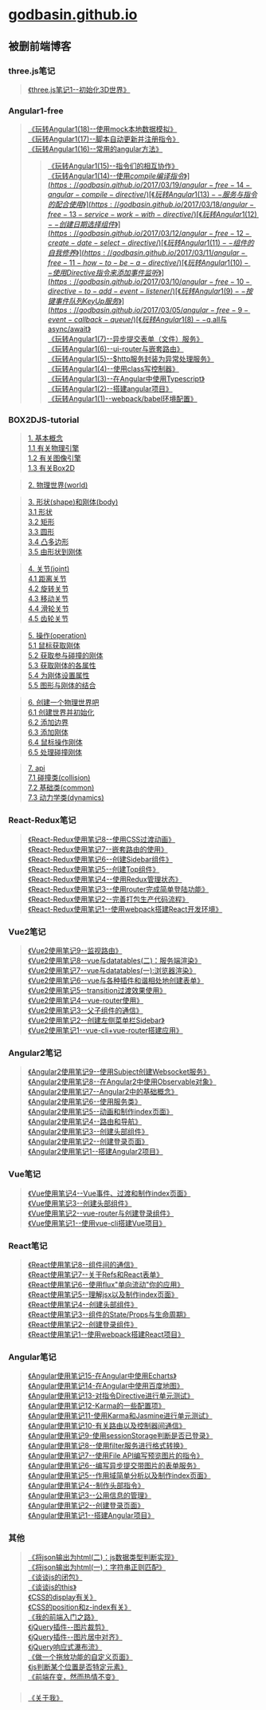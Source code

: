 # [godbasin.github.io](https://godbasin.github.io)   
被删前端博客   
---      
### three.js笔记    
> [《three.js笔记1--初始化3D世界》](https://godbasin.github.io/2017/04/13/three-notes-1-init-3d-world/)     
> 
### Angular1-free    
> [《玩转Angular1(18)--使用mock本地数据模拟》](https://godbasin.github.io/2017/04/03/angular-free-18-use-angular-mock/)     
> [《玩转Angular1(17)--脚本自动更新并注册指令》](https://godbasin.github.io/2017/03/31/angular-free-17-auto-generate-and-inject-directive/)     
> [《玩转Angular1(16)--常用的angular方法》](https://godbasin.github.io/2017/03/25/angular-free-16-common-angular-function/)     
> > [《玩转Angular1(15)--指令们的相互协作》](https://godbasin.github.io/2017/03/24/angular-free-15-cooperation-between-directives/)     
> [《玩转Angular1(14)--使用$compile编译指令》](https://godbasin.github.io/2017/03/19/angular-free-14-angular-compile-directive/)     
> [《玩转Angular1(13)--服务与指令的配合使用》](https://godbasin.github.io/2017/03/18/angular-free-13-service-work-with-directive/)     
> [《玩转Angular1(12)--创建日期选择组件》](https://godbasin.github.io/2017/03/12/angular-free-12-create-date-select-directive/)     
> [《玩转Angular1(11)--组件的自我修养》](https://godbasin.github.io/2017/03/11/angular-free-11-how-to-be-a-directive/)     
> [《玩转Angular1(10)--使用Directive指令来添加事件监听》](https://godbasin.github.io/2017/03/10/angular-free-10-directive-to-add-event-listener/)     
> [《玩转Angular1(9)--按键事件队列KeyUp服务》](https://godbasin.github.io/2017/03/05/angular-free-9-event-callback-queue/)     
> [《玩转Angular1(8)--$q.all与async/await》](https://godbasin.github.io/2017/03/04/angular-free-8-q-service-and-async-await/)   
> [《玩转Angular1(7)--异步提交表单（文件）服务》](https://godbasin.github.io/2017/02/26/angular-free-7-async-form-submit/)   
> [《玩转Angular1(6)--ui-router与嵌套路由》](https://godbasin.github.io/2017/02/25/angular-free-6-ui-router-in-angular/)   
> [《玩转Angular1(5)--$http服务封装为异常处理服务》](https://godbasin.github.io/2017/02/24/angular-free-5-http-error-code-handle/)  
> [《玩转Angular1(4)--使用class写控制器》](https://godbasin.github.io/2017/02/19/angular-free-4-create-controller-with-class/)  
> [《玩转Angular1(3)--在Angular中使用Typescript》](https://godbasin.github.io/2017/02/12/angular-free-3-typescript-in-angular/)  
> [《玩转Angular1(2)--搭建angular项目》](https://godbasin.github.io/2017/02/11/angular-free-2-create-an-angular-project/)  
> [《玩转Angular1(1)--webpack/babel环境配置》](https://godbasin.github.io/2017/02/05/angular-free-1-webpack-and-babel-config/)  

### BOX2DJS-tutorial  
> [1. 基本概念](https://godbasin.github.io/2017/02/17/box2d-tutorial-1-0-basic-catalog)   
  [1.1 有关物理引擎](https://godbasin.github.io/2017/02/17/box2d-tutorial-1-1-physical-engine)   
  [1.2 有关图像引擎](https://godbasin.github.io/2017/02/17/box2d-tutorial-1-2-graphic-engine)   
  [1.3 有关Box2D](https://godbasin.github.io/2017/02/17/box2d-tutorial-1-3-hello-box2d)   
  
> [2. 物理世界(world)](https://godbasin.github.io/2017/02/17/box2d-tutorial-2-0-world)   
  
> [3. 形状(shape)和刚体(body)](https://godbasin.github.io/2017/02/17/box2d-tutorial-3-0-shape-and-body)   
  [3.1 形状](https://godbasin.github.io/2017/02/17/box2d-tutorial-3-1-shape)  
  [3.2 矩形](https://godbasin.github.io/2017/02/17/box2d-tutorial-3-2-box-shape)  
  [3.3 圆形](https://godbasin.github.io/2017/02/17/box2d-tutorial-3-3-cicle-shape)  
  [3.4 凸多边形](https://godbasin.github.io/2017/02/17/box2d-tutorial-3-4-poly-shape)  
  [3.5 由形状到刚体](https://godbasin.github.io/2017/02/17/box2d-tutorial-3-5-shape-to-body)  
  
> [4. 关节(joint)](https://godbasin.github.io/2017/02/17/box2d-tutorial-4-0-joint/)   
  [4.1 距离关节](https://godbasin.github.io/2017/02/17/box2d-tutorial-4-1-distance-joint)   
  [4.2 旋转关节](https://godbasin.github.io/2017/02/17/box2d-tutorial-4-2-revolute-joint)    
  [4.3 移动关节](https://godbasin.github.io/2017/02/17/box2d-tutorial-4-3-prismatic-joint)   
  [4.4 滑轮关节](https://godbasin.github.io/2017/02/17/box2d-tutorial-4-4-pulley-joint)   
  [4.5 齿轮关节](https://godbasin.github.io/2017/02/17/box2d-tutorial-4-5-gear-joint/)   
  
> [5. 操作(operation)](https://godbasin.github.io/2017/02/17/box2d-tutorial-5-0-operation)   
  [5.1 鼠标获取刚体](https://godbasin.github.io/2017/02/17/box2d-tutorial-5-1-mouse-get-body)   
  [5.2 获取参与碰撞的刚体](https://godbasin.github.io/2017/02/17/box2d-tutorial-5-2-get-contact-list)   
  [5.3 获取刚体的各属性](https://godbasin.github.io/2017/02/17/box2d-tutorial-5-3-get-body-attributes)   
  [5.4 为刚体设置属性](https://godbasin.github.io/2017/02/17/box2d-tutorial-5-4-set-body-attributes)   
  [5.5 图形与刚体的结合](https://godbasin.github.io/2017/02/17/box2d-tutorial-5-5-body-with-image)   

> [6. 创建一个物理世界吧](https://godbasin.github.io/2017/02/17/box2d-tutorial-6-0-practice)  
  [6.1 创建世界并初始化](https://godbasin.github.io/2017/02/17/box2d-tutorial-6-1-create-and-init-world)  
  [6.2 添加边界](https://godbasin.github.io/2017/02/17/box2d-tutorial-6-2-add-body)  
  [6.3 添加刚体](https://godbasin.github.io/2017/02/17/box2d-tutorial-6-3-add-bound)  
  [6.4 鼠标操作刚体](https://godbasin.github.io/2017/02/17/box2d-tutorial-6-4-mouse-operate-body)  
  [6.5 处理碰撞刚体](https://godbasin.github.io/2017/02/17/box2d-tutorial-6-5-handle-contact)  
  
> [7. api](https://godbasin.github.io/2017/02/17/box2d-tutorial-7-0-api)  
  [7.1 碰撞类(collision)](https://godbasin.github.io/2017/02/17/box2d-tutorial-7-1-common-api)   
  [7.2 基础类(common)](https://godbasin.github.io/2017/02/17/box2d-tutorial-7-2-collisions-api)  
  [7.3 动力学类(dynamics)](https://godbasin.github.io/2017/02/17/box2d-tutorial-7-3-dynamics-api)   

### React-Redux笔记  
> [《React-Redux使用笔记8--使用CSS过渡动画》](https://godbasin.github.io/2017/01/26/react-redux-notes-8-use-css-transition/)  
> [《React-Redux使用笔记7--嵌套路由的使用》](https://godbasin.github.io/2017/01/21/react-redux-notes-7-inside-route/)  
> [《React-Redux使用笔记6--创建Sidebar组件》](https://godbasin.github.io/2017/01/15/react-redux-notes-6-create-sidebar/)  
> [《React-Redux使用笔记5--创建Top组件》](https://godbasin.github.io/2017/01/08/react-redux-notes-5-create-top/)  
> [《React-Redux使用笔记4--使用Redux管理状态》](https://godbasin.github.io/2017/01/02/react-redux-notes-4-use-redux/)  
> [《React-Redux使用笔记3--使用router完成简单登陆功能》](https://godbasin.github.io/2017/01/01/react-redux-notes-3-use-router-login/)  
> [《React-Redux使用笔记2--完善打包生产代码流程》](https://godbasin.github.io/2016/12/25/react-redux-notes-2-complete-publish/)  
> [《React-Redux使用笔记1--使用webpack搭建React开发环境》](https://godbasin.github.io/2016/12/24/react-redux-notes-1-build-react-project/)   

### Vue2笔记
> [《Vue2使用笔记9--监视路由》](https://godbasin.github.io/2016/12/17/vue2-notes-9-watch-router/)     
> [《Vue2使用笔记8--vue与datatables(二)：服务端渲染》](https://godbasin.github.io/2016/12/11/vue2-notes-8-use-datatable-with-server/)     
> [《Vue2使用笔记7--vue与datatables(一):浏览器渲染》](https://godbasin.github.io/2016/12/10/vue2-notes-7-use-datatable-with-html/)     
> [《Vue2使用笔记6--vue与各种插件和谐相处地创建表单》](https://godbasin.github.io/2016/12/04/vue2-notes-6-form-with-some-plugins/)      
> [《Vue2使用笔记5--transition过渡效果使用》](https://godbasin.github.io/2016/12/03/vue2-notes-5-transition-animation/)      
> [《Vue2使用笔记4--vue-router使用》](https://godbasin.github.io/2016/11/27/vue2-notes-4-vue-router/)     
> [《Vue2使用笔记3--父子组件的通信》](https://godbasin.github.io/2016/11/26/vue2-notes-3-parent-child-component/)     
> [《Vue2使用笔记2--创建左侧菜单栏Sidebar》](https://godbasin.github.io/2016/11/20/vue2-notes-2-create-sidebar-componnet/)     
> [《Vue2使用笔记1--vue-cli+vue-router搭建应用》](https://godbasin.github.io/2016/11/19/vue2-notes-1-build-vue2-project/)      

### Angular2笔记    
> [《Angular2使用笔记9--使用Subject创建Websocket服务》](https://godbasin.github.io/2016/11/12/angular2-notes-9-websocket-service-with-rxjs/)  
> [《Angular2使用笔记8--在Angular2中使用Observable对象》](https://godbasin.github.io/2016/11/06/angular2-notes-8-rxjs-in-angular2/)  
> [《Angular2使用笔记7--Angular2中的基础概念》](https://godbasin.github.io/2016/11/05/angular2-notes-7-basic-concept-in-angular2/)   
> [《Angular2使用笔记6--使用服务类》](https://godbasin.github.io/2016/10/30/angular2-notes-6-use-service-class/)                 
> [《Angular2使用笔记5--动画和制作index页面》](https://godbasin.github.io/2016/10/29/angular2-notes-5-animation-and-create-index/)    
> [《Angular2使用笔记4--路由和导航》](https://godbasin.github.io/2016/10/16/angular2-notes-4-route-component/)   
> [《Angular2使用笔记3--创建头部组件》](https://godbasin.github.io/2016/10/07/angular2-notes-3-create-header/)   
> [《Angular2使用笔记2--创建登录页面》](https://godbasin.github.io/2016/10/05/angular2-notes-2-create-login/)  
> [《Angular2使用笔记1--搭建Angular2项目》](https://godbasin.github.io/2016/09/25/angular2-notes-1-create-angular2-project/)    
  


### Vue笔记   
> [《Vue使用笔记4--Vue事件、过渡和制作index页面》](https://godbasin.github.io/2016/09/11/vue-notes-4-fullfill-index/)                       
> [《Vue使用笔记3--创建头部组件》](https://godbasin.github.io/2016/09/10/vue-notes-3-create-header/)                         
> [《Vue使用笔记2--vue-router与创建登录组件》](https://godbasin.github.io/2016/09/04/vue-notes-2-create-login/)                   
> [《Vue使用笔记1--使用vue-cli搭建Vue项目》](https://godbasin.github.io/2016/09/03/vue-notes-1-build-vue-project/)    


### React笔记               
> [《React使用笔记8--组件间的通信》](https://godbasin.github.io/2016/08/28/react-notes-8-conmunicate-in-react/)                                             
> [《React使用笔记7--关于Refs和React表单》](https://godbasin.github.io/2016/08/27/react-notes-7-form-and-ref/)                              
> [《React使用笔记6--使用flux"单向流动"你的应用》](https://godbasin.github.io/2016/08/21/react-notes-6-use-flux/)               
> [《React使用笔记5--理解jsx以及制作index页面》](https://godbasin.github.io/2016/08/20/react-notes-5-fullfill-index/)                     
> [《React使用笔记4--创建头部组件》](https://godbasin.github.io/2016/08/14/react-notes-4-create-header/)               
> [《React使用笔记3--组件的State/Props与生命周期》](https://godbasin.github.io/2016/08/13/react-notes-3-props-state-lifecycle/)                 
> [《React使用笔记2--创建登录组件》](https://godbasin.github.io/2016/08/12/react-notes-2-create-login/)                 
> [《React使用笔记1--使用webpack搭建React项目》](https://godbasin.github.io/2016/08/06/react-notes-1-build-react-project/)                                     
          
###  Angular笔记
> [《Angular使用笔记15-在Angular中使用Echarts》](https://godbasin.github.io/2016/09/17/angular-note-15-use-echarts/)                  
> [《Angular使用笔记14-在Angular中使用百度地图》](https://godbasin.github.io/2016/09/16/angular-note-14-use-bmap/)  
> [《Angular使用笔记13-对指令Directive进行单元测试》](https://godbasin.github.io/2016/08/05/angular-note-13-unit-test-directive/)                                     
> [《Angular使用笔记12-Karma的一些配置项》](https://godbasin.github.io/2016/07/31/angular-note-12-karma-config/)               
> [《Angular使用笔记11-使用Karma和Jasmine进行单元测试》](https://godbasin.github.io/2016/07/30/angular-note-11-karma-jasmine-test-create/)               
> [《Angular使用笔记10-有关路由以及控制器间通信》](https://godbasin.github.io/2016/07/29/angular-note-10-route-and-controller-conmunitaion/)                 
> [《Angular使用笔记9-使用sessionStorage判断是否已登录》](https://godbasin.github.io/2016/07/24/angular-note-9-session-commit/)                   
> [《Angular使用笔记8--使用filter服务进行格式转换》](https://godbasin.github.io/2016/07/23/angular-note-8-create-filter/)                                                     
> [《Angular使用笔记7--使用File API编写预览图片的指令》](https://godbasin.github.io/2016/07/22/angular-note-7-load-image/)                                      
> [《Angular使用笔记6--编写异步提交带图片的表单服务》](https://godbasin.github.io/2016/07/17/angular-note-6-asyncchronous-submit-form/)                                                          
> [《Angular使用笔记5--作用域简单分析以及制作index页面》](https://godbasin.github.io/2016/07/16/angular-note-5-fullfill-index/)                           
> [《Angular使用笔记4--制作头部指令》](https://godbasin.github.io/2016/07/10/angular-note-4-make-header-directive/)                                                   
> [《Angular使用笔记3--公用信息的管理》](https://godbasin.github.io/2016/07/09/angular-note-3-common-info-manage/)                                                         
> [《Angular使用笔记2--创建登录页面》](https://godbasin.github.io/2016/07/08/angular-note-2-create-login/)                                              
> [《Angular使用笔记1--搭建Angular项目》](https://godbasin.github.io/2016/07/01/angular-note-1-create-angular-project/)  

### 其他     
> [《将json输出为html(二)：js数据类型判断实现》](https://godbasin.github.io/2016/11/13/json-to-html-2-use-object/)  
> [《将json输出为html(一)：字符串正则匹配》](https://godbasin.github.io/2016/11/13/json-to-html-1-use-string-regular/)                                                
> [《谈谈js的闭包》](https://godbasin.github.io/2016/07/03/js-closure/)                         
> [《谈谈js的this》](https://godbasin.github.io/2016/07/02/js-this/)                           
> [《CSS的display有关》](https://godbasin.github.io/2016/06/26/about-display/)                         
> [《CSS的position和z-index有关》](https://godbasin.github.io/2016/06/25/about-position/)                          
> [《我的前端入门之路》](https://godbasin.github.io/2016/06/24/front-end-getting-started/)                                      
> [《jQuery插件--图片裁剪》](https://godbasin.github.io/2016/06/22/picture-cut/)                                     
> [《jQuery插件--图片居中对齐》](https://godbasin.github.io/2016/06/21/picture-align/)                                     
> [《jQuery响应式瀑布流》](https://godbasin.github.io/2016/06/20/responsive-waterfall/)                                         
> [《做一个拖放功能的自定义页面》](https://godbasin.github.io/2016/06/19/drag-and-drop/)                                  
> [《js判断某个位置是否特定元素》](https://godbasin.github.io/2016/06/19/position-object/)                                  
> [《前端在变，然而热情不变》](https://godbasin.github.io/2016/06/18/first-blog/)               
###
> [《关于我》](https://godbasin.github.io/about/)